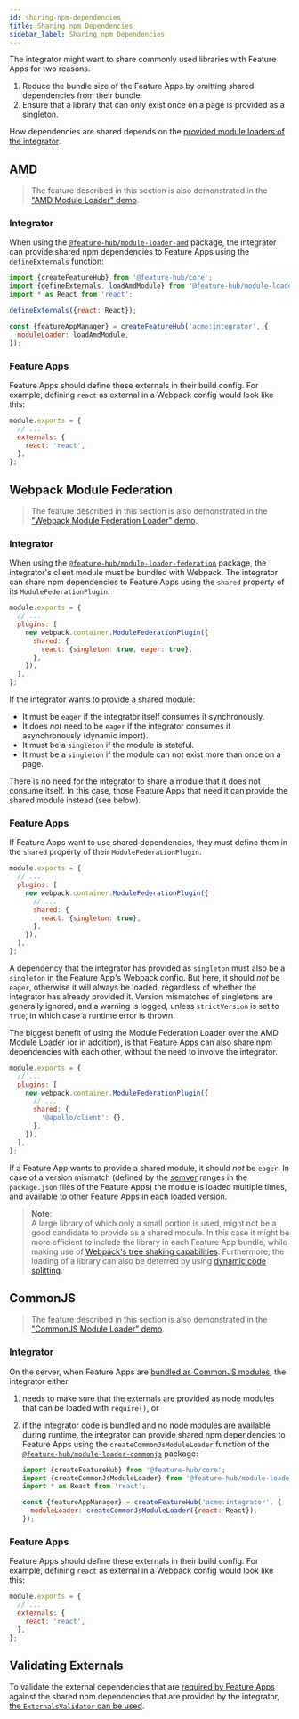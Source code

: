 ```yaml
---
id: sharing-npm-dependencies
title: Sharing npm Dependencies
sidebar_label: Sharing npm Dependencies
---
```


The integrator might want to share commonly used libraries with Feature Apps for
two reasons.

1. Reduce the bundle size of the Feature Apps by omitting shared dependencies
   from their bundle.
1. Ensure that a library that can only exist once on a page is provided as a
   singleton.

How dependencies are shared depends on the [provided module loaders of the
integrator][module-loader].

## AMD

> The feature described in this section is also demonstrated in the ["AMD Module
> Loader" demo][amd-module-loader-demo].

### Integrator

When using the [`@feature-hub/module-loader-amd`][module-loader-amd-api]
package, the integrator can provide shared npm dependencies to Feature Apps
using the `defineExternals` function:

```js
import {createFeatureHub} from '@feature-hub/core';
import {defineExternals, loadAmdModule} from '@feature-hub/module-loader-amd';
import * as React from 'react';
```

```js
defineExternals({react: React});

const {featureAppManager} = createFeatureHub('acme:integrator', {
  moduleLoader: loadAmdModule,
});
```

### Feature Apps

Feature Apps should define these externals in their build config. For example,
defining `react` as external in a Webpack config would look like this:

```js
module.exports = {
  // ...
  externals: {
    react: 'react',
  },
};
```

## Webpack Module Federation

> The feature described in this section is also demonstrated in the ["Webpack
> Module Federation Loader" demo][module-federation-loader-demo].

### Integrator

When using the
[`@feature-hub/module-loader-federation`][module-loader-federation-api] package,
the integrator's client module must be bundled with Webpack. The integrator can
share npm dependencies to Feature Apps using the `shared` property of its
`ModuleFederationPlugin`:

```js
module.exports = {
  // ...
  plugins: [
    new webpack.container.ModuleFederationPlugin({
      shared: {
        react: {singleton: true, eager: true},
      },
    }),
  ],
};
```

If the integrator wants to provide a shared module:

- It must be `eager` if the integrator itself consumes it synchronously.
- It does _not_ need to be `eager` if the integrator consumes it asynchronously
  (dynamic import).
- It must be a `singleton` if the module is stateful.
- It must be a `singleton` if the module can not exist more than once on a page.

There is no need for the integrator to share a module that it does not consume
itself. In this case, those Feature Apps that need it can provide the shared
module instead (see below).

### Feature Apps

If Feature Apps want to use shared dependencies, they must define them in the
`shared` property of their `ModuleFederationPlugin`.

```js
module.exports = {
  // ...
  plugins: [
    new webpack.container.ModuleFederationPlugin({
      // ...
      shared: {
        react: {singleton: true},
      },
    }),
  ],
};
```

A dependency that the integrator has provided as `singleton` must also be a
`singleton` in the Feature App's Webpack config. But here, it should _not_ be
`eager`, otherwise it will always be loaded, regardless of whether the
integrator has already provided it. Version mismatches of singletons are
generally ignored, and a warning is logged, unless `strictVersion` is set to
`true`, in which case a runtime error is thrown.

The biggest benefit of using the Module Federation Loader over the AMD Module
Loader (or in addition), is that Feature Apps can also share npm dependencies
with each other, without the need to involve the integrator.

```js
module.exports = {
  // ...
  plugins: [
    new webpack.container.ModuleFederationPlugin({
      // ...
      shared: {
        '@apollo/client': {},
      },
    }),
  ],
};
```

If a Feature App wants to provide a shared module, it should _not_ be `eager`.
In case of a version mismatch (defined by the [semver][] ranges in the
`package.json` files of the Feature Apps) the module is loaded multiple times,
and available to other Feature Apps in each loaded version.

> **Note**:  
> A large library of which only a small portion is used, might not be a good
> candidate to provide as a shared module. In this case it might be more
> efficient to include the library in each Feature App bundle, while making use
> of [Webpack's tree shaking capabilities][tree-shaking]. Furthermore, the
> loading of a library can also be deferred by using [dynamic code
> splitting][reducing-the-bundle-size].

## CommonJS

> The feature described in this section is also demonstrated in the ["CommonJS
> Module Loader" demo][commonjs-module-loader-demo].

### Integrator

On the server, when Feature Apps are [bundled as CommonJS
modules][server-bundles], the integrator either

1. needs to make sure that the externals are provided as node modules that can
   be loaded with `require()`, or

1. if the integrator code is bundled and no node modules are available during
   runtime, the integrator can provide shared npm dependencies to Feature Apps
   using the `createCommonJsModuleLoader` function of the
   [`@feature-hub/module-loader-commonjs`][module-loader-commonjs-api] package:

   ```js
   import {createFeatureHub} from '@feature-hub/core';
   import {createCommonJsModuleLoader} from '@feature-hub/module-loader-commonjs';
   import * as React from 'react';
   ```

   ```js
   const {featureAppManager} = createFeatureHub('acme:integrator', {
     moduleLoader: createCommonJsModuleLoader({react: React}),
   });
   ```

### Feature Apps

Feature Apps should define these externals in their build config. For example,
defining `react` as external in a Webpack config would look like this:

```js
module.exports = {
  // ...
  externals: {
    react: 'react',
  },
};
```

## Validating Externals

To validate the external dependencies that are [required by Feature
Apps][feature-app-dependencies] against the shared npm dependencies that are
provided by the integrator, [the `ExternalsValidator` can be
used][validating-externals].

[module-loader-amd-api]: /api/modules/module_loader_amd.html
[module-loader-commonjs-api]: /api/modules/module_loader_commonjs.html
[module-loader-federation-api]: /api/modules/module_loader_federation.html
[amd-module-loader-demo]:
  https://github.com/sinnerschrader/feature-hub/tree/master/packages/demos/src/module-loader-amd
[commonjs-module-loader-demo]:
  https://github.com/sinnerschrader/feature-hub/tree/master/packages/demos/src/module-loader-commonjs
[module-federation-loader-demo]:
  https://github.com/sinnerschrader/feature-hub/tree/master/packages/demos/src/module-loader-federation
[module-loader]: /docs/guides/integrating-the-feature-hub#module-loader
[reducing-the-bundle-size]: /docs/guides/reducing-the-bundle-size
[feature-app-dependencies]: /docs/guides/writing-a-feature-app#dependencies
[server-bundles]: /docs/guides/writing-a-feature-app#server-bundles
[validating-externals]:
  /docs/guides/integrating-the-feature-hub#validating-externals
[semver]: https://semver.org
[tree-shaking]: https://webpack.js.org/guides/tree-shaking/
